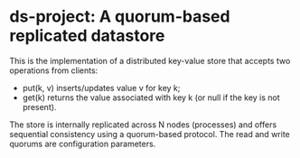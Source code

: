 # ds-project: A quorum-based replicated datastore

This is the implementation of a distributed key-value store that accepts two operations from clients:
* put(k, v) inserts/updates value v for key k;
* get(k) returns the value associated with key k (or null if the key is not present).

The store is internally replicated across N nodes (processes) and offers sequential consistency using a quorum-based protocol. The read and write quorums are configuration parameters.
